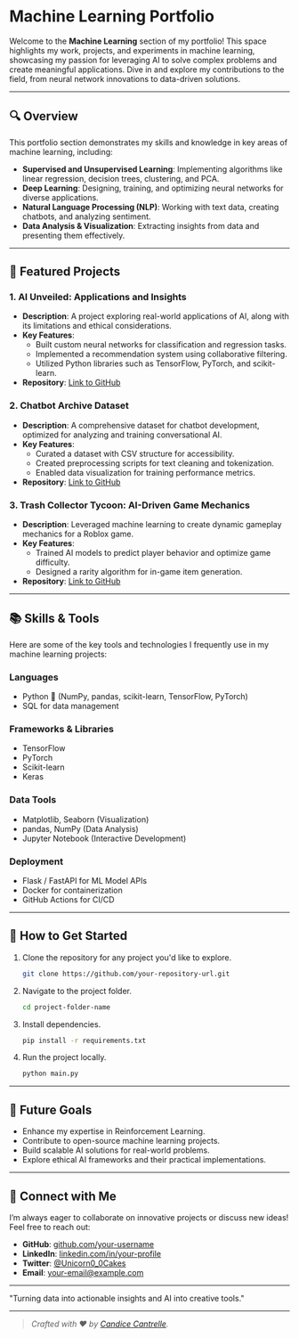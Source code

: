 # Machine Learning Portfolio

Welcome to the **Machine Learning** section of my portfolio! This space highlights my work, projects, and experiments in machine learning, showcasing my passion for leveraging AI to solve complex problems and create meaningful applications. Dive in and explore my contributions to the field, from neural network innovations to data-driven solutions.

---

## 🔍 Overview

This portfolio section demonstrates my skills and knowledge in key areas of machine learning, including:

- **Supervised and Unsupervised Learning**: Implementing algorithms like linear regression, decision trees, clustering, and PCA.
- **Deep Learning**: Designing, training, and optimizing neural networks for diverse applications.
- **Natural Language Processing (NLP)**: Working with text data, creating chatbots, and analyzing sentiment.
- **Data Analysis & Visualization**: Extracting insights from data and presenting them effectively.

---

## 📁 Featured Projects

### 1. **AI Unveiled: Applications and Insights**
- **Description**: A project exploring real-world applications of AI, along with its limitations and ethical considerations.
- **Key Features**:
  - Built custom neural networks for classification and regression tasks.
  - Implemented a recommendation system using collaborative filtering.
  - Utilized Python libraries such as TensorFlow, PyTorch, and scikit-learn.
- **Repository**: [Link to GitHub](#)

### 2. **Chatbot Archive Dataset**
- **Description**: A comprehensive dataset for chatbot development, optimized for analyzing and training conversational AI.
- **Key Features**:
  - Curated a dataset with CSV structure for accessibility.
  - Created preprocessing scripts for text cleaning and tokenization.
  - Enabled data visualization for training performance metrics.
- **Repository**: [Link to GitHub](#)

### 3. **Trash Collector Tycoon: AI-Driven Game Mechanics**
- **Description**: Leveraged machine learning to create dynamic gameplay mechanics for a Roblox game.
- **Key Features**:
  - Trained AI models to predict player behavior and optimize game difficulty.
  - Designed a rarity algorithm for in-game item generation.
- **Repository**: [Link to GitHub](#)

---

## 📚 Skills & Tools

Here are some of the key tools and technologies I frequently use in my machine learning projects:

### **Languages**
- Python 🐍 (NumPy, pandas, scikit-learn, TensorFlow, PyTorch)
- SQL for data management

### **Frameworks & Libraries**
- TensorFlow
- PyTorch
- Scikit-learn
- Keras

### **Data Tools**
- Matplotlib, Seaborn (Visualization)
- pandas, NumPy (Data Analysis)
- Jupyter Notebook (Interactive Development)

### **Deployment**
- Flask / FastAPI for ML Model APIs
- Docker for containerization
- GitHub Actions for CI/CD

---

## 🚀 How to Get Started

1. Clone the repository for any project you'd like to explore.
   ```bash
   git clone https://github.com/your-repository-url.git
   ```

2. Navigate to the project folder.
   ```bash
   cd project-folder-name
   ```

3. Install dependencies.
   ```bash
   pip install -r requirements.txt
   ```

4. Run the project locally.
   ```bash
   python main.py
   ```

---

## 🎯 Future Goals

- Enhance my expertise in Reinforcement Learning.
- Contribute to open-source machine learning projects.
- Build scalable AI solutions for real-world problems.
- Explore ethical AI frameworks and their practical implementations.

---

## 🤝 Connect with Me

I’m always eager to collaborate on innovative projects or discuss new ideas! Feel free to reach out:

- **GitHub**: [github.com/your-username](#)
- **LinkedIn**: [linkedin.com/in/your-profile](#)
- **Twitter**: [@Unicorn0_0Cakes](https://twitter.com/Unicorn0_0Cakes)
- **Email**: your-email@example.com

---

"Turning data into actionable insights and AI into creative tools."

---

> _Crafted with ❤️ by [Candice Cantrelle](#)._
